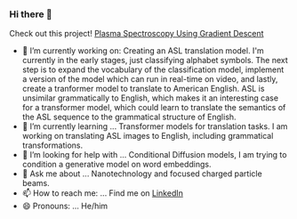 ### Hi there 👋
Check out this project! [Plasma Spectroscopy Using Gradient Descent](https://github.com/loganRidings/Plasma-Spectroscopy-Gradient-Descent.git)
- 🔭 I’m currently working on: Creating an ASL translation model. I'm currently in the early stages, just classifying alphabet symbols. The next step is to expand the vocabulary of the classification model, implement a version of the model which can run in real-time on video, and lastly, create a tranformer model to translate to American English. ASL is unsimilar grammatically to English, which makes it an interesting case for a transformer model, which could learn to translate the semantics of the ASL sequence to the grammatical structure of English.
- 🌱 I’m currently learning ...
Transformer models for translation tasks. I am working on translating ASL images to English, including grammatical transformations.
- 🤔 I’m looking for help with ... Conditional Diffusion models, I am trying to condition a generative model on word embeddings.
- 💬 Ask me about ... 
Nanotechnology and focused charged particle beams.
- 📫 How to reach me: ...
Find me on [LinkedIn](https://www.linkedin.com/in/logan-ridings)
- 😄 Pronouns: ...
He/him
